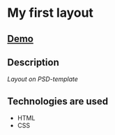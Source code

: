 # My first layout

## [Demo](https://dimavasilenko.github.io/first-layout/)

## Description

*Layout on PSD-template*

## Technologies are used

- HTML
- CSS 
